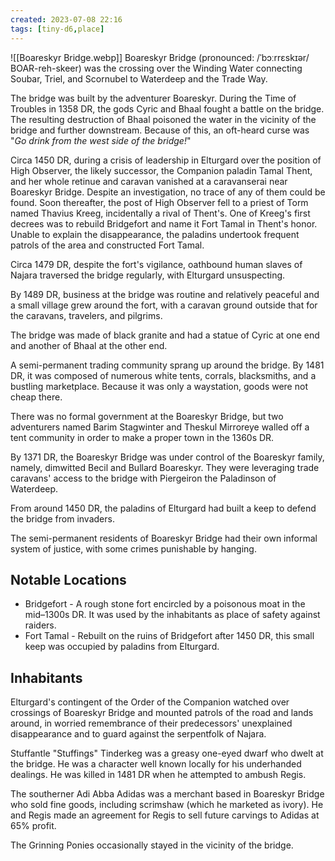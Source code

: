```yaml
---
created: 2023-07-08 22:16
tags: [tiny-d6,place]
---
```

![[Boareskyr Bridge.webp]]
Boareskyr Bridge (pronounced: /ˈbɔːrrɛskɪər/ BOAR-reh-skeer) was the crossing over the Winding Water connecting Soubar, Triel, and Scornubel to Waterdeep and the Trade Way.

The bridge was built by the adventurer Boareskyr. During the Time of Troubles in 1358 DR, the gods Cyric and Bhaal fought a battle on the bridge. The resulting destruction of Bhaal poisoned the water in the vicinity of the bridge and further downstream. Because of this, an oft-heard curse was "*Go drink from the west side of the bridge!*"

Circa 1450 DR, during a crisis of leadership in Elturgard over the position of High Observer, the likely successor, the Companion paladin Tamal Thent, and her whole retinue and caravan vanished at a caravanserai near Boareskyr Bridge. Despite an investigation, no trace of any of them could be found. Soon thereafter, the post of High Observer fell to a priest of Torm named Thavius Kreeg, incidentally a rival of Thent's. One of Kreeg's first decrees was to rebuild Bridgefort and name it Fort Tamal in Thent's honor. Unable to explain the disappearance, the paladins undertook frequent patrols of the area and constructed Fort Tamal.

Circa 1479 DR, despite the fort's vigilance, oathbound human slaves of Najara traversed the bridge regularly, with Elturgard unsuspecting.

By 1489 DR, business at the bridge was routine and relatively peaceful and a small village grew around the fort, with a caravan ground outside that for the caravans, travelers, and pilgrims.

The bridge was made of black granite and had a statue of Cyric at one end and another of Bhaal at the other end.

A semi-permanent trading community sprang up around the bridge. By 1481 DR, it was composed of numerous white tents, corrals, blacksmiths, and a bustling marketplace. Because it was only a waystation, goods were not cheap there.

There was no formal government at the Boareskyr Bridge, but two adventurers named Barim Stagwinter and Theskul Mirroreye walled off a tent community in order to make a proper town in the 1360s DR.

By 1371 DR, the Boareskyr Bridge was under control of the Boareskyr family, namely, dimwitted Becil and Bullard Boareskyr. They were leveraging trade caravans' access to the bridge with Piergeiron the Paladinson of Waterdeep.

From around 1450 DR, the paladins of Elturgard had built a keep to defend the bridge from invaders.

The semi-permanent residents of Boareskyr Bridge had their own informal system of justice, with some crimes punishable by hanging.

## Notable Locations
- Bridgefort - A rough stone fort encircled by a poisonous moat in the mid–1300s DR. It was used by the inhabitants as place of safety against raiders.
- Fort Tamal - Rebuilt on the ruins of Bridgefort after 1450 DR, this small keep was occupied by paladins from Elturgard.

## Inhabitants
Elturgard's contingent of the Order of the Companion watched over crossings of Boareskyr Bridge and mounted patrols of the road and lands around, in worried remembrance of their predecessors' unexplained disappearance and to guard against the serpentfolk of Najara.

Stuffantle "Stuffings" Tinderkeg was a greasy one-eyed dwarf who dwelt at the bridge. He was a character well known locally for his underhanded dealings. He was killed in 1481 DR when he attempted to ambush Regis.

The southerner Adi Abba Adidas was a merchant based in Boareskyr Bridge who sold fine goods, including scrimshaw (which he marketed as ivory). He and Regis made an agreement for Regis to sell future carvings to Adidas at 65% profit.

The Grinning Ponies occasionally stayed in the vicinity of the bridge.

